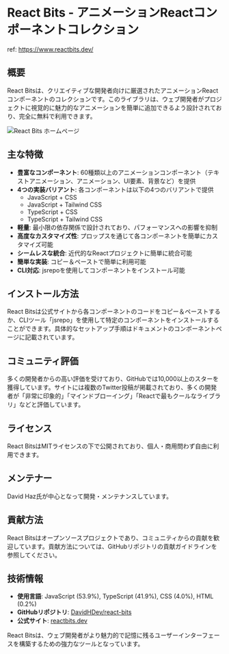 # React Bits - アニメーションReactコンポーネントコレクション

ref: <https://www.reactbits.dev/>

## 概要

React Bitsは、クリエイティブな開発者向けに厳選されたアニメーションReactコンポーネントのコレクションです。このライブラリは、ウェブ開発者がプロジェクトに視覚的に魅力的なアニメーションを簡単に追加できるよう設計されており、完全に無料で利用できます。

![React Bits ホームページ](https://service.firecrawl.dev/storage/v1/object/public/media/screenshot-3af745dc-157a-4c5b-a48a-2b67fc18335d.png)

## 主な特徴

- **豊富なコンポーネント**: 60種類以上のアニメーションコンポーネント（テキストアニメーション、アニメーション、UI要素、背景など）を提供
- **4つの実装バリアント**: 各コンポーネントは以下の4つのバリアントで提供
  - JavaScript + CSS
  - JavaScript + Tailwind CSS
  - TypeScript + CSS
  - TypeScript + Tailwind CSS
- **軽量**: 最小限の依存関係で設計されており、パフォーマンスへの影響を抑制
- **高度なカスタマイズ性**: プロップスを通じて各コンポーネントを簡単にカスタマイズ可能
- **シームレスな統合**: 近代的なReactプロジェクトに簡単に統合可能
- **簡単な実装**: コピー＆ペーストで簡単に利用可能
- **CLI対応**: jsrepoを使用してコンポーネントをインストール可能

## インストール方法

React Bitsは公式サイトから各コンポーネントのコードをコピー＆ペーストするか、CLIツール「jsrepo」を使用して特定のコンポーネントをインストールすることができます。具体的なセットアップ手順はドキュメントのコンポーネントページに記載されています。

## コミュニティ評価

多くの開発者からの高い評価を受けており、GitHubでは10,000以上のスターを獲得しています。サイトには複数のTwitter投稿が掲載されており、多くの開発者が「非常に印象的」「マインドブローイング」「Reactで最もクールなライブラリ」などと評価しています。

## ライセンス

React BitsはMITライセンスの下で公開されており、個人・商用問わず自由に利用できます。

## メンテナー

David Haz氏が中心となって開発・メンテナンスしています。

## 貢献方法

React Bitsはオープンソースプロジェクトであり、コミュニティからの貢献を歓迎しています。貢献方法については、GitHubリポジトリの貢献ガイドラインを参照してください。

## 技術情報

- **使用言語**: JavaScript (53.9%), TypeScript (41.9%), CSS (4.0%), HTML (0.2%)
- **GitHubリポジトリ**: [DavidHDev/react-bits](https://github.com/DavidHDev/react-bits)
- **公式サイト**: [reactbits.dev](https://www.reactbits.dev/)

React Bitsは、ウェブ開発者がより魅力的で記憶に残るユーザーインターフェースを構築するための強力なツールとなっています。
